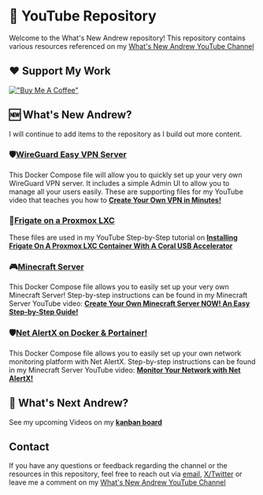 # 🎥 YouTube Repository

Welcome to the What's New Andrew repository! This repository contains various resources referenced on my [What's New Andrew YouTube Channel](https://www.youtube.com/channel/UCdIpxAnBnQa9ORpyMqwcYDw?sub_confirmation=1)

## ❤️ Support My Work
[!["Buy Me A Coffee"](https://www.buymeacoffee.com/assets/img/custom_images/orange_img.png)](https://buymeacoffee.com/andrewbusbee)

## 🆕 What's New Andrew?
I will continue to add items to the repository as I build out more content.  

### 🛡️[WireGuard Easy VPN Server](https://github.com/WhatsNewAndrew/YouTube/blob/main/docker-compose/wireguard-easy/compose.yml)
This Docker Compose file will allow you to quickly set up your very own WireGuard VPN server.  It includes a simple Admin UI to allow you to manage all your users easily.  These are supporting files for my YouTube video that teaches you how to **[Create Your Own VPN in Minutes!](https://youtu.be/T8DaZSA2JG8?si=Xf8NA4QRD0N0iZzu)**

### 🎥[Frigate on a Proxmox LXC](https://github.com/WhatsNewAndrew/YouTube/tree/main/docker-compose/frigate)
These files are used in my YouTube Step-by-Step tutorial on **[Installing Frigate On A Proxmox LXC Container With A Coral USB Accelerator](https://youtu.be/zKk9dnAp8FM)**

### 🎮[Minecraft Server](https://github.com/WhatsNewAndrew/YouTube/blob/main/docker-compose/minecraft/compose.yml)
This Docker Compose file allows you to easily set up your very own Minecraft Server!  Step-by-step instructions can be found in my Minecraft Server YouTube video: **[Create Your Own Minecraft Server NOW! An Easy Step-by-Step Guide!](https://youtu.be/rMznOxsnHTU)**

### 🛡️[Net AlertX on Docker & Portainer!](https://github.com/WhatsNewAndrew/YouTube/blob/main/docker-compose/netalertx/compose.yml)
This Docker Compose file allows you to easily set up your own network monitoring platform with Net AlertX.  Step-by-step instructions can be found in my Minecraft Server YouTube video: **[Monitor Your Network with Net AlertX!](https://youtu.be/umh1c_40HW8)**

## 🔭 What's Next Andrew?
See my upcoming Videos on my **[kanban board](https://whatsnewandrew.com/whats-next-andrew/)**

##  Contact

If you have any questions or feedback regarding the channel or the resources in this repository, feel free to reach out via [email](mailto:andrew@whatsnewandrew.com), [X/Twitter](https://x.com/whatsnewandrew) or leave me a comment on my [What's New Andrew YouTube Channel](https://www.youtube.com/channel/UCdIpxAnBnQa9ORpyMqwcYDw?sub_confirmation=1)

<!--
**WhatsNewAndrew/WhatsNewAndrew** is a ✨ _special_ ✨ repository because its `README.md` (this file) appears on your GitHub profile.

CHEAT SHEET FOR MARKDOWN
https://www.markdownguide.org/cheat-sheet/

Here are some ideas to get you started:

- 🔭 I’m currently working on ...
- 🌱 I’m currently learning ...
- 👯 I’m looking to collaborate on ...
- 🤔 I’m looking for help with ...
- 💬 Ask me about ...
- 📫 How to reach me: ...
- 😄 Pronouns: ...
- ⚡ Fun fact: ...
-->
